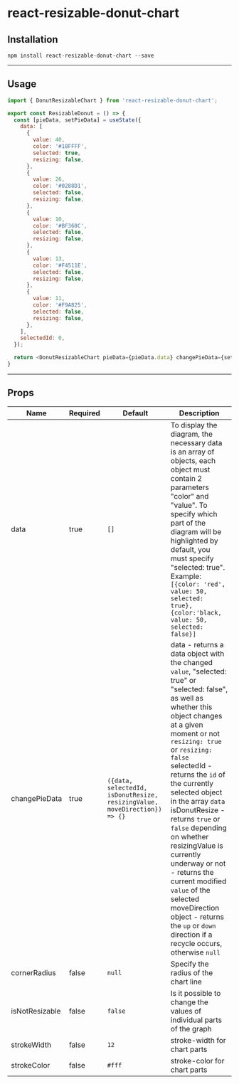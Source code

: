 # react-resizable-donut-chart

## Installation

`npm install react-resizable-donut-chart --save`

---

## Usage

```js
import { DonutResizableChart } from 'react-resizable-donut-chart';

export const ResizableDonut = () => {
  const [pieData, setPieData] = useState({
    data: [
      {
        value: 40,
        color: '#18FFFF',
        selected: true,
        resizing: false,
      },
      {
        value: 26,
        color: '#0288D1',
        selected: false,
        resizing: false,
      },
      {
        value: 10,
        color: '#BF360C',
        selected: false,
        resizing: false,
      },
      {
        value: 13,
        color: '#F4511E',
        selected: false,
        resizing: false,
      },
      {
        value: 11,
        color: '#F9A825',
        selected: false,
        resizing: false,
      },
    ],
    selectedId: 0,
  });

  return <DonutResizableChart pieData={pieData.data} changePieData={setPieData} />;
}
```

---

## Props

| Name           | Required | Default                                                                   | Description                                                                                                                                                                                                                                                                                                                                                                                                                                                                                                                                                                    |
|----------------|----------|---------------------------------------------------------------------------|--------------------------------------------------------------------------------------------------------------------------------------------------------------------------------------------------------------------------------------------------------------------------------------------------------------------------------------------------------------------------------------------------------------------------------------------------------------------------------------------------------------------------------------------------------------------------------|
| data           | true     | `[]`                                                                      | To display the diagram, the necessary data is an array of objects, each object must contain 2 parameters "color" and "value". To specify which part of the diagram will be highlighted by default, you must specify "selected: true". Example: <br/>```[{color: 'red', value: 50, selected: true},{color:'black, value: 50, selected: false}]```                                                                                                                                                                                                                               |
| changePieData  | true     | `({data, selectedId, isDonutResize, resizingValue, moveDirection}) => {}` | data - returns a data object with the changed `value`, "selected: true" or "selected: false", as well as whether this object changes at a given moment or not `resizing: true` or `resizing: false` <br/> selectedId - returns the `id` of the currently selected object in the array `data`<br/> isDonutResize - returns `true` or `false` depending on whether<br/> resizingValue is currently underway or not - returns the current modified `value` of the selected<br/> moveDirection object - returns the `up` or `down` direction if a recycle occurs, otherwise `null` |
| cornerRadius   | false    | `null`                                                                    | Specify the radius of the chart line                                                                                                                                                                                                                                                                                                                                                                                                                                                                                                                                           | 
| isNotResizable | false    | `false`                                                                   | Is it possible to change the values of individual parts of the graph                                                                                                                                                                                                                                                                                                                                                                                                                                                                                                           |
| strokeWidth    | false    | `12`                                                                      | stroke-width for chart parts                                                                                                                                                                                                                                                                                                                                                                                                                                                                                                                                                   |
| strokeColor    | false    | `#fff`                                                                    | stroke-color for chart parts                                                                                                                                                                                                                                                                                                                                                                                                                                                                                                                                                   |
                                     
